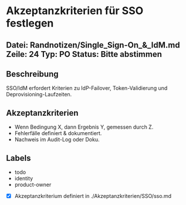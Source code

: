 # Akzeptanzkriterien für SSO festlegen
Datei: Randnotizen/Single_Sign-On_&_IdM.md
Zeile: 24
Typ: PO
Status: Bitte abstimmen
---

## Beschreibung
SSO/IdM erfordert Kriterien zu IdP-Failover, Token-Validierung und Deprovisioning-Laufzeiten.

## Akzeptanzkriterien
- Wenn Bedingung X, dann Ergebnis Y, gemessen durch Z.
- Fehlerfälle definiert & dokumentiert.
- Nachweis im Audit-Log oder Doku.

## Labels
- todo
- identity
- product-owner

- [x] Akzeptanzkriterium definiert in ./Akzeptanzkriterien/SSO/sso.md
